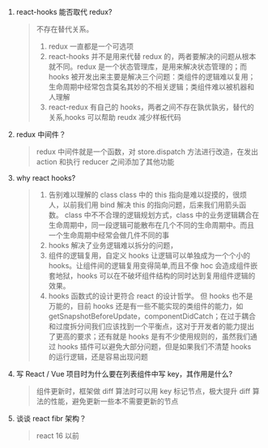 1. react-hooks 能否取代 redux?

   > 不存在替代关系。
   >
   > 1. redux 一直都是一个可选项
   > 2. react-hooks 并不是用来代替 redux 的，两者要解决的问题从根本就不同。redux 是一个状态管理库，是用来解决状态管理的；而 hooks 被开发出来主要是解决三个问题：类组件的逻辑难以复用；生命周期中经常包含莫名其妙的不相关逻辑；类组件难以被机器和人理解
   > 3. react-redux 有自己的 hooks，两者之间不存在孰优孰劣，替代的关系,hooks 可以帮助 reudx 减少样板代码

2. redux 中间件？

   > redux 中间件就是一个函数，对 store.dispatch 方法进行改造，在发出 action 和执行 reducer 之间添加了其他功能

3. why react hooks?

   > 1. 告别难以理解的 class
   >    class 中的 this 指向是难以捉摸的，很烦人，以前我们用 bind 解决 this 的指向问题，后来我们用箭头函数。
   >    class 中不不合理的逻辑规划方式，class 中的业务逻辑耦合在生命周期中，同一段逻辑可能散布在几个不同的生命周期中。而且一个生命周期中经常会做几件不同的事
   > 2. hooks 解决了业务逻辑难以拆分的问题，
   > 3. 组件的逻辑复用，自定义 hooks 让逻辑可以单独成为一个个小的 hooks。让组件间的逻辑复用变得简单,而且不像 hoc 会造成组件嵌套地狱，hooks 可以在不破坏组件结构的同时达到复用组件逻辑的效果。
   > 4. hooks 函数式的设计更符合 react 的设计哲学。
   >    但 hooks 也不是万能的，目前 hooks 还是有一些不能实现的类组件的能力，如 getSnapshotBeforeUpdate，componentDidCatch；在过于耦合和过度拆分间我们应该找到一个平衡点，这对于开发者的能力提出了更高的要求；还有就是 hooks 是有不少使用规则的，虽然我们通过 hooks 插件可以避免大部分问题，但是如果我们不清楚 hooks 的运行逻辑，还是容易出现问题

4. 写 React / Vue 项目时为什么要在列表组件中写 key，其作用是什么?

   > 组件更新时，框架做 diff 算法时可以用 key 标记节点，极大提升 diff 算法的性能，避免更新一些本不需要更新的节点

5. 谈谈 react fibr 架构？

   > react 16 以前
